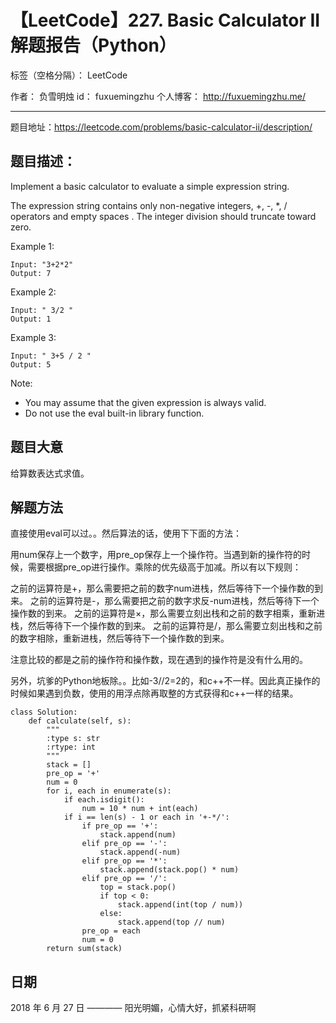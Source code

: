 # 【LeetCode】227. Basic Calculator II 解题报告（Python）

标签（空格分隔）： LeetCode

作者： 		负雪明烛 
id：				fuxuemingzhu
个人博客：	http://fuxuemingzhu.me/

---

题目地址：https://leetcode.com/problems/basic-calculator-ii/description/

## 题目描述：

Implement a basic calculator to evaluate a simple expression string.

The expression string contains only non-negative integers, +, -, *, / operators and empty spaces . The integer division should truncate toward zero.

Example 1:

    Input: "3+2*2"
    Output: 7

Example 2:

    Input: " 3/2 "
    Output: 1

Example 3:

    Input: " 3+5 / 2 "
    Output: 5

Note:

- You may assume that the given expression is always valid.
- Do not use the eval built-in library function.

## 题目大意

给算数表达式求值。

## 解题方法

直接使用eval可以过。。然后算法的话，使用下下面的方法：

用num保存上一个数字，用pre_op保存上一个操作符。当遇到新的操作符的时候，需要根据pre_op进行操作。乘除的优先级高于加减。所以有以下规则：

之前的运算符是+，那么需要把之前的数字num进栈，然后等待下一个操作数的到来。
之前的运算符是-，那么需要把之前的数字求反-num进栈，然后等待下一个操作数的到来。
之前的运算符是×，那么需要立刻出栈和之前的数字相乘，重新进栈，然后等待下一个操作数的到来。
之前的运算符是/，那么需要立刻出栈和之前的数字相除，重新进栈，然后等待下一个操作数的到来。

注意比较的都是之前的操作符和操作数，现在遇到的操作符是没有什么用的。

另外，坑爹的Python地板除。。比如-3//2=2的，和c++不一样。因此真正操作的时候如果遇到负数，使用的用浮点除再取整的方式获得和c++一样的结果。


```python3
class Solution:
    def calculate(self, s):
        """
        :type s: str
        :rtype: int
        """
        stack = []
        pre_op = '+'
        num = 0
        for i, each in enumerate(s):
            if each.isdigit():
                num = 10 * num + int(each)
            if i == len(s) - 1 or each in '+-*/':
                if pre_op == '+':
                    stack.append(num)
                elif pre_op == '-':
                    stack.append(-num)
                elif pre_op == '*':
                    stack.append(stack.pop() * num)
                elif pre_op == '/':
                    top = stack.pop()
                    if top < 0:
                        stack.append(int(top / num))
                    else:
                        stack.append(top // num)
                pre_op = each
                num = 0
        return sum(stack)

```

## 日期

2018 年 6 月 27 日 ———— 阳光明媚，心情大好，抓紧科研啊